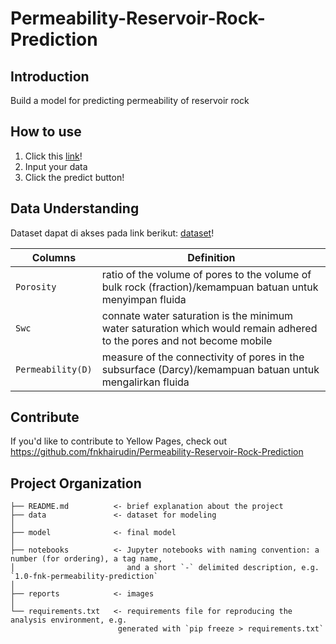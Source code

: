 Permeability-Reservoir-Rock-Prediction
====================================

Introduction
------------
Build a model for predicting permeability of reservoir rock

How to use
------------
1. Click this [link](https://github.com/fnkhairudin/Permeability-Reservoir-Rock-Prediction/tree/main)!
2. Input your data
3. Click the predict button!

Data Understanding
------------
Dataset dapat di akses pada link berikut: [dataset](https://github.com/Divyanshu-ISM/Machine-Learning-Deep-Learning/blob/main/PhiK.csv)!

| Columns                                            | Definition                                                   | 
| ------------------------------------------------- | ------------------------------------------------------------ |
| `Porosity` | ratio of the volume of pores to the volume of bulk rock (fraction)/kemampuan batuan untuk menyimpan fluida |
| `Swc` | connate water saturation is the minimum water saturation which would remain adhered to the pores and not become mobile |
| `Permeability(D)` | measure of the connectivity of pores in the subsurface (Darcy)/kemampuan batuan untuk mengalirkan fluida |

Contribute
------------
If you'd like to contribute to Yellow Pages, check out https://github.com/fnkhairudin/Permeability-Reservoir-Rock-Prediction

Project Organization
------------
    ├── README.md          <- brief explanation about the project
    ├── data               <- dataset for modeling
    │
    ├── model              <- final model
    │
    ├── notebooks          <- Jupyter notebooks with naming convention: a number (for ordering), a tag name,
    │                         and a short `-` delimited description, e.g. `1.0-fnk-permeability-prediction`
    │                         
    ├── reports            <- images
    │
    └── requirements.txt   <- requirements file for reproducing the analysis environment, e.g.
                            generated with `pip freeze > requirements.txt`